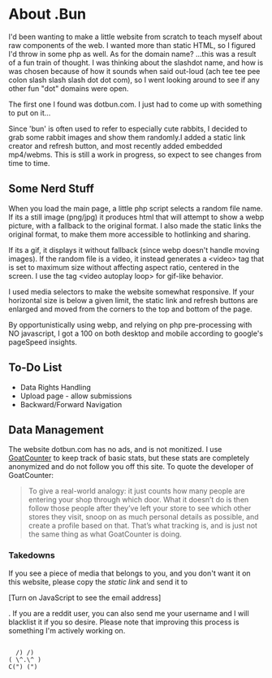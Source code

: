About .Bun
==========

I'd been wanting to make a little website from scratch to teach myself
about raw components of the web. I wanted more than static HTML, so I
figured I'd throw in some php as well. As for the domain name? ...this
was a result of a fun train of thought. I was thinking about the
slashdot name, and how is was chosen because of how it sounds when said
out-loud (ach tee tee pee colon slash slash slash dot dot com), so I
went looking around to see if any other fun "dot" domains were open.

The first one I found was dotbun.com. I just had to come up with
something to put on it...

Since 'bun' is often used to refer to especially cute rabbits, I decided
to grab some rabbit images and show them randomly.I added a static link
creator and refresh button, and most recently added embedded mp4/webms.
This is still a work in progress, so expect to see changes from time to
time.

Some Nerd Stuff
---------------

When you load the main page, a little php script selects a random file
name. If its a still image (png/jpg) it produces html that will attempt
to show a webp picture, with a fallback to the original format. I also
made the static links the original format, to make them more accessible
to hotlinking and sharing.

If its a gif, it displays it without fallback (since webp doesn't handle
moving images). If the random file is a video, it instead generates a
&lt;video&gt; tag that is set to maximum size without affecting aspect
ratio, centered in the screen. I use the tag &lt;video autoplay loop&gt;
for gif-like behavior.

I used media selectors to make the website somewhat responsive. If your
horizontal size is below a given limit, the static link and refresh
buttons are enlarged and moved from the corners to the top and bottom of
the page.

By opportunistically using webp, and relying on php pre-processing with
NO javascript, I got a 100 on both desktop and mobile according to
google's pageSpeed insights.

To-Do List
----------

-   Data Rights Handling
-   Upload page - allow submissions
-   Backward/Forward Navigation

Data Management
---------------

The website dotbun.com has no ads, and is not monitized. I use
[GoatCounter](https://dotbun.goatcounter.com) to keep track of basic
stats, but these stats are completely anonymized and do not follow you
off this site. To quote the developer of GoatCounter:

> To give a real-world analogy: it just counts how many people are
> entering your shop through which door. What it doesn’t do is then
> follow those people after they’ve left your store to see which other
> stores they visit, snoop on as much personal details as possible, and
> create a profile based on that. That’s what tracking is, and is just
> not the same thing as what GoatCounter is doing.

### Takedowns

If you see a piece of media that belongs to you, and you don't want it
on this website, please copy the *static link* and send it to

\[Turn on JavaScript to see the email address\]

. If you are a reddit user, you can also send me your username and I
will blacklist it if you so desire. Please note that improving this
process is something I'm actively working on.

<code>
  /) /) 
( \^.\^ ) 
C(") (")
</code>

